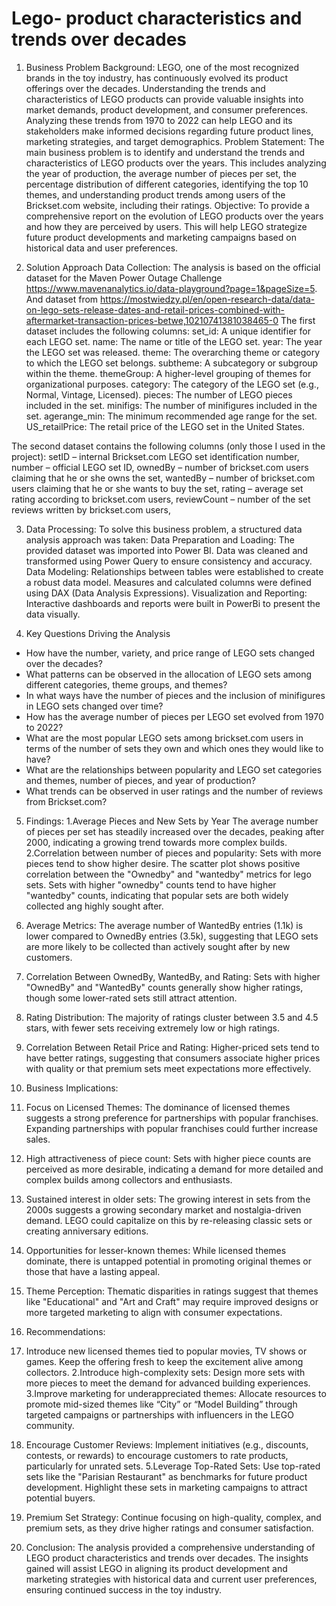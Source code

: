 # Lego- product characteristics and trends over decades 
1. Business Problem
Background:
LEGO, one of the most recognized brands in the toy industry, has continuously evolved its product offerings over the decades. Understanding the trends and characteristics of LEGO products can provide valuable insights into market demands, product development, and consumer preferences. Analyzing these trends from 1970 to 2022 can help LEGO and its stakeholders make informed decisions regarding future product lines, marketing strategies, and target demographics.
Problem Statement:
The main business problem is to identify and understand the trends and characteristics of LEGO products over the years. This includes analyzing the year of production, the average number of pieces per set, the percentage distribution of different categories, identifying the top 10 themes, and understanding product trends among users of the Brickset.com website, including their ratings.
Objective:
To provide a comprehensive report on the evolution of LEGO products over the years and how they are perceived by users. This will help LEGO strategize future product developments and marketing campaigns based on historical data and user preferences.

2. Solution Approach
Data Collection: The analysis is based on the official dataset for the Maven Power Outage Challenge https://www.mavenanalytics.io/data-playground?page=1&pageSize=5. And dataset from https://mostwiedzy.pl/en/open-research-data/data-on-lego-sets-release-dates-and-retail-prices-combined-with-aftermarket-transaction-prices-betwe,10210741381038465-0
The first dataset includes the following columns:
 set_id: A unique identifier for each LEGO set.
 name: The name or title of the LEGO set.
 year: The year the LEGO set was released.
 theme: The overarching theme or category to which the LEGO set belongs.
 subtheme: A subcategory or subgroup within the theme.
 themeGroup: A higher-level grouping of themes for organizational purposes.
 category: The category of the LEGO set (e.g., Normal, Vintage, Licensed).
 pieces: The number of LEGO pieces included in the set.
 minifigs: The number of minifigures included in the set.
 agerange_min: The minimum recommended age range for the set.
 US_retailPrice: The retail price of the LEGO set in the United States.

The second dataset contains the following columns (only those I used in the project): 
setID – internal Brickset.com LEGO set identification number, 
number – official LEGO set ID, 
ownedBy – number of brickset.com users claiming that he or she owns the set,
wantedBy – number of brickset.com users claiming that he or she wants to buy the set,
rating – average set rating according to brickset.com users,
reviewCount – number of the set reviews written by brickset.com users,

3. Data Processing:
To solve this business problem, a structured data analysis approach was taken:
Data Preparation and Loading:
The provided dataset was imported into Power BI.
Data was cleaned and transformed using Power Query to ensure consistency and accuracy.
Data Modeling:
Relationships between tables were established to create a robust data model.
Measures and calculated columns were defined using DAX (Data Analysis Expressions).
Visualization and Reporting:
Interactive dashboards and reports were built in PowerBi to present the data visually.

4. Key Questions Driving the Analysis
- How have the number, variety, and price range of LEGO sets changed over the decades?
- What patterns can be observed in the allocation of LEGO sets among different categories, theme groups, and themes?
- In what ways have the number of pieces and the inclusion of minifigures in LEGO sets changed over time?
- How has the average number of pieces per LEGO set evolved from 1970 to 2022?
- What are the most popular LEGO sets among brickset.com users in terms of the number of sets they own and which ones they would like to have?
- What are the relationships between popularity and LEGO set categories and themes, number of pieces, and year of production?
- What trends can be observed in user ratings and the number of reviews from Brickset.com?

5. Findings:
 1.Average Pieces and New Sets by Year
The average number of pieces per set has steadily increased over the decades, peaking after 2000, indicating a growing trend towards more complex builds.
 2.Correlation between number of pieces and popularity:
Sets with more pieces tend to show higher desire. The scatter plot shows positive correlation between the "Ownedby" and "wantedby" metrics for lego sets. Sets with higher "ownedby" counts tend to have higher "wantedby" counts, indicating that popular sets are both widely collected ang highly sought after.
 3. Average Metrics:
The average number of WantedBy entries (1.1k) is lower compared to OwnedBy entries (3.5k), suggesting that LEGO sets are more likely to be collected than actively sought after by new customers.
 4. Correlation Between OwnedBy, WantedBy, and Rating:
Sets with higher "OwnedBy" and "WantedBy" counts generally show higher ratings, though some lower-rated sets still attract attention.
 5. Rating Distribution:
The majority of ratings cluster between 3.5 and 4.5 stars, with fewer sets receiving extremely low or high ratings.
 6. Correlation Between Retail Price and Rating:
Higher-priced sets tend to have better ratings, suggesting that consumers associate higher prices with quality or that premium sets meet expectations more effectively.

6. Business Implications:
1. Focus on Licensed Themes:
The dominance of licensed themes suggests a strong preference for partnerships with popular franchises. Expanding partnerships with popular franchises could further increase sales.
2. High attractiveness of piece count:
Sets with higher piece counts are perceived as more desirable, indicating a demand for more detailed and complex builds among collectors and enthusiasts.
3. Sustained interest in older sets:
The growing interest in sets from the 2000s suggests a growing secondary market and nostalgia-driven demand. LEGO could capitalize on this by re-releasing classic sets or creating anniversary editions.
4. Opportunities for lesser-known themes:
While licensed themes dominate, there is untapped potential in promoting original themes or those that have a lasting appeal.
5. Theme Perception:
Thematic disparities in ratings suggest that themes like "Educational" and "Art and Craft" may require improved designs or more targeted marketing to align with consumer expectations.
 
7. Recommendations:
1. Introduce new licensed themes tied to popular movies, TV shows or games. Keep the offering fresh to keep the excitement alive among collectors.
2.Introduce high-complexity sets:
Design more sets with more pieces to meet the demand for advanced building experiences.
3.Improve marketing for underappreciated themes:
Allocate resources to promote mid-sized themes like “City” or “Model Building” through targeted campaigns or partnerships with influencers in the LEGO community.
4. Encourage Customer Reviews:
Implement initiatives (e.g., discounts, contests, or rewards) to encourage customers to rate products, particularly for unrated sets.
5.Leverage Top-Rated Sets:
Use top-rated sets like the "Parisian Restaurant" as benchmarks for future product development. Highlight these sets in marketing campaigns to attract potential buyers.
6. Premium Set Strategy:
Continue focusing on high-quality, complex, and premium sets, as they drive higher ratings and consumer satisfaction.

8. Conclusion:
The analysis provided a comprehensive understanding of LEGO product characteristics and trends over decades. The insights gained will assist LEGO in aligning its product development and marketing strategies with historical data and current user preferences, ensuring continued success in the toy industry.
